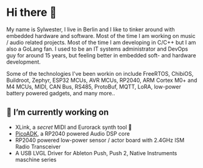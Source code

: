# Hi there 👋

My name is Sylwester, I live in Berlin and I like to tinker around with embedded hardware and software. Most of the time I am working on music / audio related projects. Most of the time I am developing in C/C++ but I am also a GoLang fan. I used to be an IT systems administrator and DevOps guy for around 15 years, but feeling better in embedded soft- and hardware development.

Some of the technologies I've been workin on include FreeRTOS, ChibiOS, Buildroot, Zephyr, ESP32 MCUs, AVR MCUs, RP2040, ARM Cortex M0+ and M4 MCUs, MIDI, CAN Bus, RS485, ProtoBuf, MQTT, LoRA, low-power battery powered gadgets, and many more..

## 🔭 I’m currently working on
* XLink, a *secret* MIDI and Eurorack synth tool :eyes:
* [PicoADK](https://github.com/DatanoiseTV/PicoADK-Hardware), a RP2040 powered Audio DSP core
* RP2040 powered low-power sensor / actor board with 2.4GHz ISM Radio Transceiver
* A USB LVGL Driver for Ableton Push, Push 2, Native Instruments maschine series
